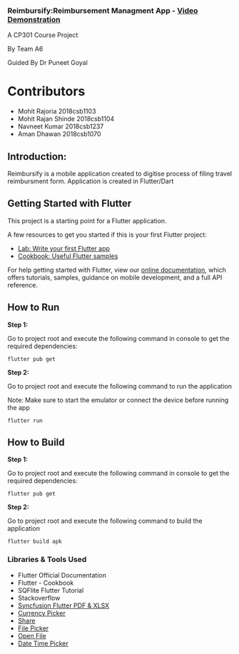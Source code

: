 ### Reimbursify:Reimbursement Managment App - [Video Demonstration](https://www.youtube.com/watch?v=89dgbFZ55xA&t=1s)
A CP301 Course Project

By Team A6  

Guided By Dr Puneet Goyal

# Contributors
* Mohit Rajoria 2018csb1103
* Mohit Rajan Shinde 2018csb1104
* Navneet Kumar 2018csb1237
* Aman Dhawan 2018csb1070


## Introduction:
Reimbursify is a mobile application created to digitise process of filing travel reimbursment form.
Application is created in Flutter/Dart

## Getting Started with Flutter

This project is a starting point for a Flutter application.

A few resources to get you started if this is your first Flutter project:

- [Lab: Write your first Flutter app](https://flutter.dev/docs/get-started/codelab)
- [Cookbook: Useful Flutter samples](https://flutter.dev/docs/cookbook)

For help getting started with Flutter, view our
[online documentation](https://flutter.dev/docs), which offers tutorials,
samples, guidance on mobile development, and a full API reference.

## How to Run

**Step 1:**

Go to project root and execute the following command in console to get the required dependencies: 

```
flutter pub get 
```

**Step 2:**

Go to project root and execute the following command to run the application

Note: Make sure to start the emulator or connect the device before running the app

```
flutter run
```

## How to Build

**Step 1:**

Go to project root and execute the following command in console to get the required dependencies: 

```
flutter pub get 
```

**Step 2:**

Go to project root and execute the following command to build the application

```
flutter build apk
```


### Libraries & Tools Used

* Flutter Official Documentation
* Flutter - Cookbook
* SQFlite Flutter Tutorial
* Stackoverflow
* [Syncfusion Flutter PDF & XLSX](https://pub.dev/packages/syncfusion_flutter_pdf)
* [Currency Picker](https://pub.dev/packages/currency_picker/versions/2.0.3)
* [Share](https://pub.dev/packages/shared_preferences)
* [File Picker](https://pub.dev/packages/file_picker)
* [Open File](https://pub.dev/packages/open_file)
* [Date Time Picker](https://pub.dev/packages/date_time_picker)
